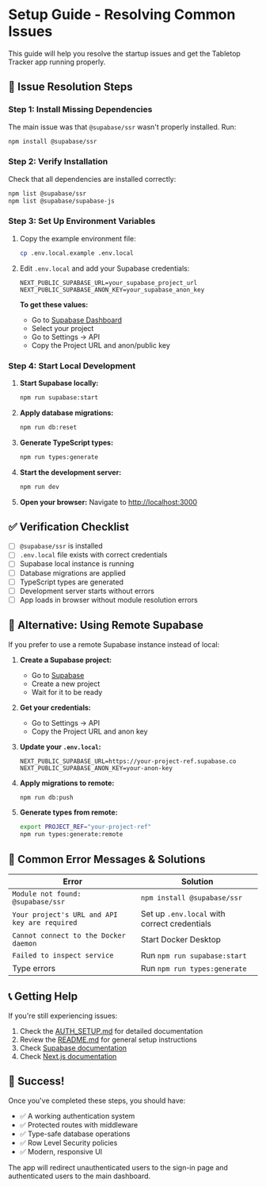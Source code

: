 # Setup Guide - Resolving Common Issues

This guide will help you resolve the startup issues and get the Tabletop Tracker app running properly.

## 🚨 Issue Resolution Steps

### Step 1: Install Missing Dependencies

The main issue was that `@supabase/ssr` wasn't properly installed. Run:

```bash
npm install @supabase/ssr
```

### Step 2: Verify Installation

Check that all dependencies are installed correctly:

```bash
npm list @supabase/ssr
npm list @supabase/supabase-js
```

### Step 3: Set Up Environment Variables

1. Copy the example environment file:
   ```bash
   cp .env.local.example .env.local
   ```

2. Edit `.env.local` and add your Supabase credentials:
   ```env
   NEXT_PUBLIC_SUPABASE_URL=your_supabase_project_url
   NEXT_PUBLIC_SUPABASE_ANON_KEY=your_supabase_anon_key
   ```

   **To get these values:**
   - Go to [Supabase Dashboard](https://app.supabase.com)
   - Select your project
   - Go to Settings → API
   - Copy the Project URL and anon/public key

### Step 4: Start Local Development

1. **Start Supabase locally:**
   ```bash
   npm run supabase:start
   ```

2. **Apply database migrations:**
   ```bash
   npm run db:reset
   ```

3. **Generate TypeScript types:**
   ```bash
   npm run types:generate
   ```

4. **Start the development server:**
   ```bash
   npm run dev
   ```

5. **Open your browser:**
   Navigate to [http://localhost:3000](http://localhost:3000)

## ✅ Verification Checklist

- [ ] `@supabase/ssr` is installed
- [ ] `.env.local` file exists with correct credentials
- [ ] Supabase local instance is running
- [ ] Database migrations are applied
- [ ] TypeScript types are generated
- [ ] Development server starts without errors
- [ ] App loads in browser without module resolution errors

## 🔧 Alternative: Using Remote Supabase

If you prefer to use a remote Supabase instance instead of local:

1. **Create a Supabase project:**
   - Go to [Supabase](https://supabase.com)
   - Create a new project
   - Wait for it to be ready

2. **Get your credentials:**
   - Go to Settings → API
   - Copy the Project URL and anon key

3. **Update your `.env.local`:**
   ```env
   NEXT_PUBLIC_SUPABASE_URL=https://your-project-ref.supabase.co
   NEXT_PUBLIC_SUPABASE_ANON_KEY=your-anon-key
   ```

4. **Apply migrations to remote:**
   ```bash
   npm run db:push
   ```

5. **Generate types from remote:**
   ```bash
   export PROJECT_REF="your-project-ref"
   npm run types:generate:remote
   ```

## 🚨 Common Error Messages & Solutions

| Error | Solution |
|-------|----------|
| `Module not found: @supabase/ssr` | `npm install @supabase/ssr` |
| `Your project's URL and API key are required` | Set up `.env.local` with correct credentials |
| `Cannot connect to the Docker daemon` | Start Docker Desktop |
| `Failed to inspect service` | Run `npm run supabase:start` |
| Type errors | Run `npm run types:generate` |

## 📞 Getting Help

If you're still experiencing issues:

1. Check the [AUTH_SETUP.md](./AUTH_SETUP.md) for detailed documentation
2. Review the [README.md](./README.md) for general setup instructions
3. Check [Supabase documentation](https://supabase.com/docs)
4. Check [Next.js documentation](https://nextjs.org/docs)

## 🎉 Success!

Once you've completed these steps, you should have:
- ✅ A working authentication system
- ✅ Protected routes with middleware
- ✅ Type-safe database operations
- ✅ Row Level Security policies
- ✅ Modern, responsive UI

The app will redirect unauthenticated users to the sign-in page and authenticated users to the main dashboard. 